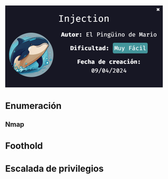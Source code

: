 ![](../../../Images/Pasted%20image%2020240921182525.png)

# Enumeración

## Nmap



# Foothold




# Escalada de privilegios



